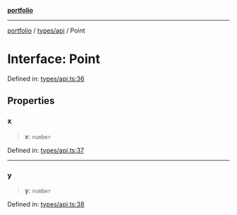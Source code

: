 [**portfolio**](../../../README.md)

***

[portfolio](../../../modules.md) / [types/api](../README.md) / Point

# Interface: Point

Defined in: [types/api.ts:36](https://github.com/tnorlund/Portfolio/blob/6c13aedd61ae014cebdd0e7a21ad3d67481c3dd8/portfolio/types/api.ts#L36)

## Properties

### x

> **x**: `number`

Defined in: [types/api.ts:37](https://github.com/tnorlund/Portfolio/blob/6c13aedd61ae014cebdd0e7a21ad3d67481c3dd8/portfolio/types/api.ts#L37)

***

### y

> **y**: `number`

Defined in: [types/api.ts:38](https://github.com/tnorlund/Portfolio/blob/6c13aedd61ae014cebdd0e7a21ad3d67481c3dd8/portfolio/types/api.ts#L38)
